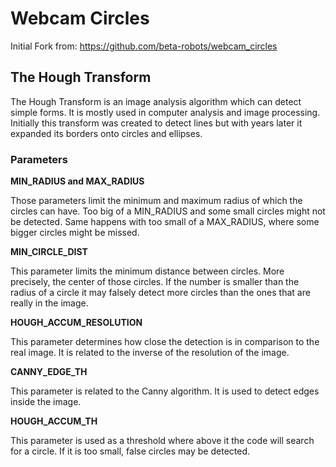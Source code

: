 # Webcam Circles

Initial Fork from: https://github.com/beta-robots/webcam_circles

## The Hough Transform

The Hough Transform is an image analysis algorithm which can detect simple forms. It is mostly used in computer analysis and image processing. Initially this transform was created to detect lines but with years later it expanded its borders onto circles and ellipses.

### Parameters

**MIN_RADIUS and MAX_RADIUS**

Those parameters limit the minimum and maximum radius of which the circles can have. Too big of a MIN_RADIUS and some small circles might not be detected. Same happens with too small of a MAX_RADIUS, where some bigger circles might be missed.

**MIN_CIRCLE_DIST**

This parameter limits the minimum distance between circles. More precisely, the center of those circles. If the number is smaller than the radius of a circle it may falsely detect more circles than the ones that are really in the image.

**HOUGH_ACCUM_RESOLUTION**

This parameter determines how close the detection is in comparison to the real image. It is related to the inverse of the resolution of the image.

**CANNY_EDGE_TH**

This parameter is related to the Canny algorithm. It is used to detect edges inside the image.

**HOUGH_ACCUM_TH**

This parameter is used as a threshold where above it the code will search for a circle. If it is too small, false circles may be detected.
